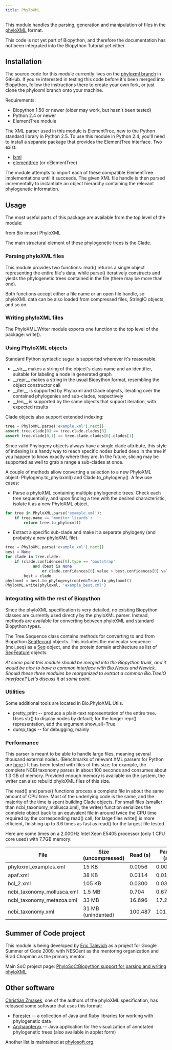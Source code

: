 ```yaml
---
title: PhyloXML
---
```


This module handles the parsing, generation and manipulation of files in
the [phyloXML](http://www.phyloxml.org/) format.

This code is not yet part of Biopython, and therefore the documentation
has not been integrated into the Biopython Tutorial yet either.

Installation
------------

The source code for this module currently lives on the [phyloxml
branch](http://github.com/etal/biopython/tree/phyloxml) in GitHub. If
you're interested in testing this code before it's been merged into
Biopython, follow the instructions there to create your own fork, or
just clone the phyloxml branch onto your machine.

Requirements:

-   Biopython 1.50 or newer (older may work, but hasn't been tested)
-   Python 2.4 or newer
-   ElementTree module

The XML parser used in this module is ElementTree, new to the Python
standard library in Python 2.5. To use this module in Python 2.4, you'll
need to install a separate package that provides the ElementTree
interface. Two exist:

-   [lxml](http://codespeak.net/lxml/)
-   [elementtree](http://effbot.org/zone/element-index.htm) (or
    cElementTree)

The module attempts to import each of these compatible ElementTree
implementations until it succeeds. The given XML file handle is then
parsed incrementally to instantiate an object hierarchy containing the
relevant phylogenetic information.

Usage
-----

The most useful parts of this package are available from the top level
of the module:

<python>from Bio import PhyloXML</python>

The main structural element of these phylogenetic trees is the Clade.

### Parsing phyloXML files

This module provides two functions: read() returns a single object
representing the entire file's data, while parse() iteratively
constructs and yields the phylogenetic trees contained in the file
(there may be more than one).

Both functions accept either a file name or an open file handle, so
phyloXML data can be also loaded from compressed files, StringIO
objects, and so on.

### Writing phyloXML files

The PhyloXML.Writer module exports one function to the top level of the
package: write().

### Using PhyloXML objects

Standard Python syntactic sugar is supported wherever it's reasonable.

-   \_\_str\_\_ makes a string of the object's class name and an
    identifier, suitable for labeling a node in generated graph
-   \_\_repr\_\_ makes a string in the usual Biopython format,
    resembling the object constructor call
-   \_\_iter\_\_ is supported by Phyloxml and Clade objects, iterating
    over the contained phylogenies and sub-clades, respectively
-   \_\_len\_\_ is supported by the same objects that support iteration,
    with expected results

Clade objects also support extended indexing:

``` Python
tree = PhyloXML.parse('example.xml').next()
assert tree.clade[0] == tree.clade.clades[0]
assert tree.clade[0,1] == tree.clade.clades[0].clades[1]
```

Since valid Phylogeny objects always have a single clade attribute, this
style of indexing is a handy way to reach specific nodes buried deep in
the tree if you happen to know exactly where they are. In the future,
slicing may be supported as well to grab a range a sub-clades at once.

A couple of methods allow converting a selection to a new PhyloXML
object: Phylogeny.to\_phyloxml() and Clade.to\_phylogeny(). A few use
cases:

-   Parse a phyloXML containing multiple phylogenetic trees. Check each
    tree sequentially, and upon finding a tree with the desired
    characteristic, isolate it as a new PhyloXML object.

``` Python
for tree in PhyloXML.parse('example.xml'):
    if tree.name == 'monitor lizards':
        return tree.to_phyloxml()
```

-   Extract a specific sub-clade and make it a separate phylogeny (and
    probably a new phyloXML file).

``` Python
tree = PhyloXML.parse('example.xml').next()
best = None
for clade in tree.clade:
    if (clade.confidences[0].type == 'bootstrap'
            and (best is None
                or clade.confidences[0].value > best.confidences[0].value)):
        best = clade
phyloxml = best.to_phylogeny(rooted=True).to_phyloxml()
PhyloXML.write(phyloxml, 'example_best.xml')
```

### Integrating with the rest of Biopython

Since the phyloXML specification is very detailed, no existing Biopython
classes are currently used directly by the phyloXML parser. Instead,
methods are available for converting between phyloXML and standard
Biopython types.

The Tree.Sequence class contains methods for converting to and from
Biopython [SeqRecord](SeqRecord "wikilink") objects. This includes the
molecular sequence (mol\_seq) as a [Seq](Seq "wikilink") object, and the
protein domain architecture as list of
[SeqFeature](SeqFeature "wikilink") objects.

*At some point this module should be merged into the Biopython trunk,
and it would be nice to have a common interface with Bio.Nexus and
Newick. Should these three modules be reorganized to extract a common
Bio.TreeIO interface? Let's discuss it at some point.*

### Utilities

Some additional tools are located in Bio.PhyloXML.Utils.

-   pretty\_print -- produce a plain-text representation of the entire
    tree. Uses str() to display nodes by default; for the longer repr()
    representation, add the argument show\_all=True.
-   dump\_tags -- for debugging, mainly

### Performance

This parser is meant to be able to handle large files, meaning several
thousand external nodes. (Benchmarks of relevant XML parsers for Python
are [here](http://effbot.org/zone/celementtree.htm#benchmarks).) It has
been tested with files of this size; for example, the complete NCBI
taxonomy parses in about 100 seconds and consumes about 1.3 GB of
memory. Provided enough memory is available on the system, the writer
can also rebuild phyloXML files of this size.

The read() and parse() functions process a complete file in about the
same amount of CPU time. Most of the underlying code is the same, and
the majority of the time is spent building Clade objects. For small
files (smaller than ncbi\_taxonomy\_mollusca.xml), the write() function
serializes the complete object back to an equivalent file in around
twice the CPU time required by the corresponding read() call; for large
files write() is more efficient, finishing up to 3.6 times as fast as
read() for the largest file tested.

Here are some times on a 2.00GHz Intel Xeon E5405 processor (only 1 CPU
core used) with 7.7GB memory:

| File                         | Size (uncompressed) | Read (s) | Parse (s) | Write (s) |
|------------------------------|---------------------|----------|-----------|-----------|
| phyloxml\_examples.xml       | 15 KB               | 0.0056   | 0.0054    | 0.0103    |
| apaf.xml                     | 38 KB               | 0.0114   | 0.0113    | 0.0252    |
| bcl\_2.xml                   | 105 KB              | 0.0300   | 0.0300    | 0.0455    |
| ncbi\_taxonomy\_mollusca.xml | 1.5 MB              | 0.704    | 0.678     | 0.686     |
| ncbi\_taxonomy\_metazoa.xml  | 33 MB               | 16.696   | 17.275    | 9.051     |
| ncbi\_taxonomy.xml           | 31 MB (unindented)  | 100.487  | 101.503   | 27.104    |

Summer of Code project
----------------------

This module is being developed by [Eric
Talevich](User:EricTalevich "wikilink") as a project for Google Summer
of Code 2009, with NESCent as the mentoring organization and Brad
Chapman as the primary mentor.

Main SoC project page: [PhyloSoC:Biopython support for parsing and
writing
phyloXML](https://www.nescent.org/wg_phyloinformatics/PhyloSoC:Biopython_support_for_parsing_and_writing_phyloXML)

Other software
--------------

[Christian Zmasek](http://monochrome-effect.net/), one of the authors of
the phyloXML specification, has released some software that uses this
format:

-   [Forester](http://www.phylosoft.org/forester/) -- a collection of
    Java and Ruby libraries for working with phylogenetic data
-   [Archaopteryx](http://www.phylosoft.org/archaeopteryx/) -- Java
    application for the visualization of annotated phylogenetic trees
    (also available in applet form)

Another list is maintained at
[phylosoft.org](http://www.phylosoft.org/).
